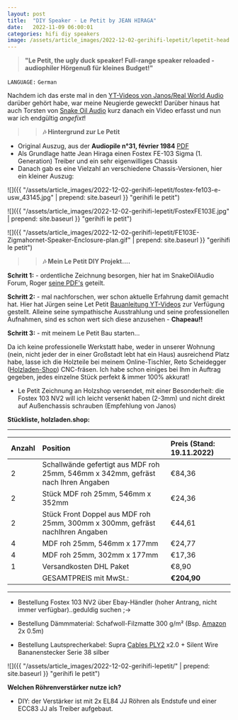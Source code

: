 ```yaml
---
layout: post
title:  "DIY Speaker - Le Petit by JEAN HIRAGA"
date:   2022-11-09 06:00:01
categories: hifi diy speakers
image: /assets/article_images/2022-12-02-gerihifi-lepetit/lepetit-head.png
---
```


>**"Le Petit, the ugly duck speaker! Full-range speaker reloaded - audiophiler Hörgenuß für kleines Budget!"**

`LANGUAGE:` `German`

Nachdem ich das erste mal in den [YT-Videos von Janos/Real World Audio](https://www.youtube.com/watch?v=N7FF3AjmmDE&list=PLe6evB19z4Amx82av-r2jUlAn6gGVDpyU) darüber gehört habe, war meine Neugierde geweckt! Darüber hinaus hat auch Torsten von [Snake Oil Audio](https://www.youtube.com/channel/UCQFGU3xz1EL20pDYVyTk9LQ) kurz danach ein Video erfasst und nun war ich endgültig _angefixt_!

>>**:notes: Hintergrund zur Le Petit**

- Original Auszug, aus der **Audiopile n°31, février 1984** [PDF](/assets/article_images/2022-12-02-gerihifi-lepetit/LeFostexFE-103Sigma.pdf)
- Als Grundlage hatte Jean Hiraga einen Fostex FE-103 Sigma (1. Generation) Treiber und ein sehr eigenwilliges Chassis
- Danach gab es eine Vielzahl an verschiedene Chassis-Versionen, hier ein kleiner Auszug:

![]({{ "/assets/article_images/2022-12-02-gerihifi-lepetit/fostex-fe103-e-usw_43145.jpg" | prepend: site.baseurl }} "gerihifi le petit")

![]({{ "/assets/article_images/2022-12-02-gerihifi-lepetit/FostexFE103E.jpg" | prepend: site.baseurl }} "gerihifi le petit")

![]({{ "/assets/article_images/2022-12-02-gerihifi-lepetit/FE103E-Zigmahornet-Speaker-Enclosure-plan.gif" | prepend: site.baseurl }} "gerihifi le petit")


>>**:notes: Mein Le Petit DIY Projekt....**

**Schritt 1:** - ordentliche Zeichnung besorgen, hier hat im SnakeOilAudio Forum, Roger [seine PDF's](/assets/article_images/2022-12-02-gerihifi-lepetit/le-petit-blau-zeichnung.pdf) geteilt.

**Schritt 2:** - mal nachforschen, wer schon aktuelle Erfahrung damit gemacht hat. Hier hat Jürgen seine Let Petit [Bauanleitung YT-Videos](https://www.youtube.com/channel/UCFn3W7mRvwkY7bviZ8eDoYQ) zur Verfügung gestellt. Alleine seine sympathische Ausstrahlung und seine professionellen Aufnahmen, sind es schon wert sich diese anzusehen - **Chapeau!!**

**Schritt 3:** - mit meinem Le Petit Bau starten...

Da ich keine professionelle Werkstatt habe, weder in unserer Wohnung (nein, nicht jeder der in einer Großstadt lebt hat ein Haus) ausreichend Platz habe, lasse ich die Holzteile bei meinem Online-Tischler, Reto Scheidegger ([Holzladen-Shop](https://holzladen.shop/)) CNC-fräsen. Ich habe schon einiges bei Ihm in Auftrag gegeben, jedes einzelne Stück perfekt & immer 100% akkurat!

- Le Petit Zeichnung an Holzshop versendet, mit einer Besonderheit: die Fostex 103 NV2 will ich leicht versenkt haben (2-3mm) und nicht direkt auf Außenchassis schrauben (Empfehlung von Janos)

**Stückliste, holzladen.shop:**

---

| Anzahl | Position | Preis (Stand: 19.11.2022) |
| :--- | :--- |  :--- |
| 2 | Schallwände gefertigt aus MDF roh 25mm, 546mm x 342mm, gefräst nach Ihren Angaben | €84,36 |
| 2 | Stück MDF roh 25mm, 546mm x 352mm | €24,36 |
| 2 | Stück Front Doppel aus MDF roh 25mm, 300mm x 300mm, gefräst nachIhren Angaben | €44,61 |
| 4 | MDF roh 25mm, 546mm x 177mm | €24,77 |
| 4 | MDF roh 25mm, 302mm x 177mm | €17,36 |
| 1 | Versandkosten DHL Paket | €8,90 |
| | GESAMTPREIS mit MwSt.: | **€204,90** |

---

- Bestellung Fostex 103 NV2 über Ebay-Händler (hoher Antrang, nicht immer verfügbar)..geduldig suchen ;->

- Bestellung Dämmmaterial: Schafwoll-Filzmatte 300 g/m² (Bsp. [Amazon](https://www.amazon.de/gp/product/B0154PEM6S) 2x 0.5m)

- Bestellung Lautsprecherkabel: Supra [Cables PLY2](https://www.highend-audiokabel.de/supra-cables-ply-2-x-20-lautsprecherkabel-meterware.html) x2.0 + Silent Wire Bananenstecker Serie 38 silber


![]({{ "/assets/article_images/2022-12-02-gerihifi-lepetit/" | prepend: site.baseurl }} "gerihifi le petit")

**Welchen Röhrenverstärker nutze ich?**

- DIY: der Verstärker ist mit 2x EL84 JJ Röhren als Endstufe und einer ECC83 JJ als Treiber aufgebaut.
